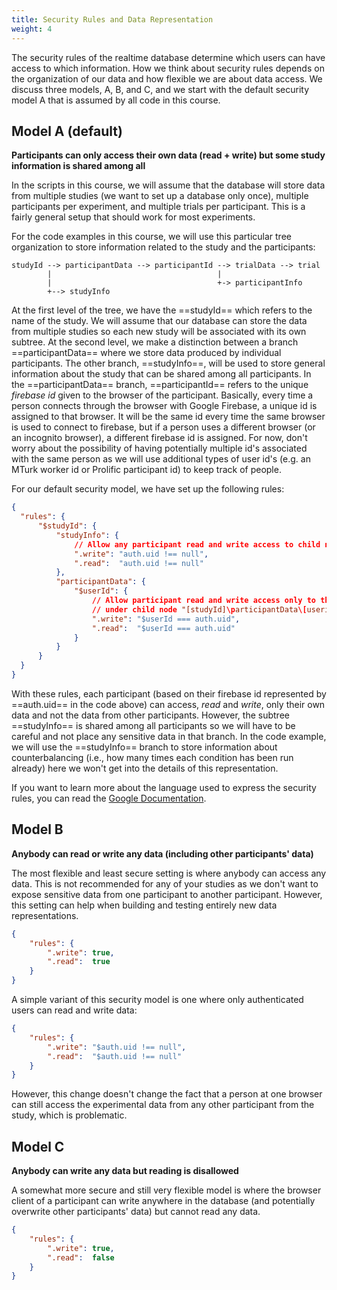 ```yaml
---
title: Security Rules and Data Representation
weight: 4
---
```


The security rules of the realtime database determine which users can have access to which
information. How we think about security rules depends on the organization of our data and
how flexible we are about data access. We discuss three models, A, B, and C, and we start with
the default security model A that is assumed by all code in this course.

## Model A (default)

**Participants can only access their own data (read + write) but some study information is shared among all**

In the scripts in this course, we will assume that the database will store data from multiple
studies (we want to set up a database only once), multiple participants per experiment, and
multiple trials per participant. This is a fairly general setup that should work for most
experiments.

For the code examples in this course, we will use this particular tree organization to store
information related to the study and the participants:

```
studyId --> participantData --> participantId --> trialData --> trial 
        |                                     |
        |                                     +-> participantInfo
        +--> studyInfo
```

At the first level of the tree, we have the ==studyId== which refers to the name of the study. We
will assume that our database can store the data from multiple studies so each new study will be
associated with its own subtree. At the second level, we make a distinction between a branch
==participantData== where we store data produced by individual participants. The other branch,
==studyInfo==, will be used to store general information about the study that can be shared among
all participants. In the ==participantData== branch, ==participantId== refers to the unique
*firebase id* given to the browser of the participant. Basically, every time a person connects
through the browser with Google Firebase, a unique id is assigned to that browser. It will be the
same id every time the same browser is used to connect to firebase, but if a person uses a
different browser (or an incognito browser), a different firebase id is assigned. For now, don't
worry about the possibility of having potentially multiple id's associated with the same person
as we will use additional types of user id's (e.g. an MTurk worker id or Prolific participant id)
to keep track of people.

For our default security model, we have set up the following rules:

```json
{        
  "rules": {
      "$studyId": {         
          "studyInfo": {
              // Allow any participant read and write access to child node "[studyId]\studyInfo"
              ".write": "auth.uid !== null", 
              ".read":  "auth.uid !== null"
          },
          "participantData": {
              "$userId": {
                  // Allow participant read and write access only to their own data 
                  // under child node "[studyId]\participantData\[userid]"
                  ".write": "$userId === auth.uid",
                  ".read":  "$userId === auth.uid"
              }
          }
      }
  }
}
```

With these rules, each participant (based on their firebase id represented by ==auth.uid== in the
code above) can access, *read* and *write*, only their own data and not the data from other
participants. However, the subtree ==studyInfo== is shared among all participants so we will have
to be careful and not place any sensitive data in that branch. In the code example, we will use
the ==studyInfo== branch to store information about counterbalancing (i.e., how many times each
condition has been run already) here we won't get into the details of this representation.

If you want to learn more about the language used to express the security rules, you can read the
[Google Documentation](https://firebase.google.com/docs/database/security).

## Model B

**Anybody can read or write any data (including other participants' data)**

The most flexible and least secure setting is where anybody can access any data. This is not
recommended for any of your studies as we don't want to expose sensitive data from one participant
to another participant. However, this setting can help when building and testing entirely new data
representations.

```json
{
    "rules": {        
        ".write": true,
        ".read":  true           
    }
}
```

A simple variant of this security model is one where only authenticated users can read and write
data:

```json
{
    "rules": {        
        ".write": "$auth.uid !== null",
        ".read":  "$auth.uid !== null"           
    }
}
```

However, this change doesn't change the fact that a person at one browser can still access the
experimental data from any other participant from the study, which is problematic.

## Model C

**Anybody can write any data but reading is disallowed**

A somewhat more secure and still very flexible model is where the browser client of a participant
can write anywhere in the database (and potentially overwrite other participants' data) but cannot
read any data.

```json
{
    "rules": {        
        ".write": true,
        ".read":  false          
    }
}
```

<!--
## Next

Continue configuring your firebase database:

{{< cards >}}
  {{< card url="../account-setup" title="Account Set Up" icon="user" >}}
  {{< card url="../security-rules" title="Security Rules and Data Representation" icon="lock-closed" >}}
{{< /cards >}}
-->